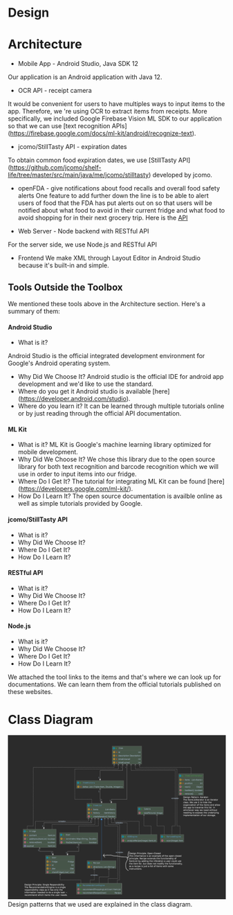 # Design

# Architecture

<!-- Is this a web application, 
a mobile application (React Native, iOS, Android?), 
a desktop application, and so forth? 
How do the different components (client, server, and so forth) communicate? 
Don’t simply list tools; tell a story. -->
* Mobile App - Android Studio, Java SDK 12 

Our application is an Android application with Java 12.  

* OCR API - receipt camera

It would be convenient for users to have multiples ways to input items to the app. Therefore, we
're using OCR to extract items from receipts. More specifically, we included Google Firebase
 Vision ML SDK to our application so that we can use [text recognition APIs] (https://firebase.google.com/docs/ml-kit/android/recognize-text). 
  
* jcomo/StillTasty API - expiration dates
 
 To obtain common food expiration dates, we use 
 [StillTasty API] (https://github.com/jcomo/shelf-life/tree/master/src/main/java/me/jcomo/stilltasty) developed by jcomo.

* openFDA - give notifications about food recalls and overall food safety alerts
One feature to add further down the line is to be able to alert users of food that the FDA has put alerts out on so that users will be notified about what food to avoid in their current fridge and what food to avoid shopping for in their next grocery trip. Here is the [API](https://open.fda.gov/)

* Web Server - Node backend with RESTful API

For the server side, we use Node.js and RESTful API

* Frontend 
We make XML through Layout Editor in Android Studio because it's built-in and simple. 

## Tools Outside the Toolbox

<!-- For each tool: What is it? Why did you choose it? 
Where do you get it?
 How do you learn it? 
 Follow the model of how we presented the tools in the Toolbox. 
 Cute original drawings encouraged. -->
 We mentioned these tools above in the Architecture section. Here's a summary of them:
 
#### Android Studio 
 * What is it? 
 
 Android Studio is the official integrated development environment for Google's Android operating
  system.
 
 * Why Did We Choose It?
 Android studio is the official IDE for android app development and we'd like to use the standard.
 * Where do you get it
 Android studio is available [here] (https://developer.android.com/studio).
 * Where do you learn it?
 It can be learned through multiple tutorials online or by just reading through the official API documentation.
#### ML Kit
  * What is it? 
  ML Kit is Google's machine learning library optimized for mobile development.
  * Why Did We Choose It? 
  We chose this library due to the open source library for both text recognition and barcode recognition which we will use in order to input items into our fridge.
  * Where Do I Get It? 
  The tutorial for integrating ML Kit can be found [here] (https://developers.google.com/ml-kit/).
  * How Do I Learn It? 
  The open source documentation is availble online as well as simple tutorials provided by Google. 

#### jcomo/StillTasty API
   * What is it? 
   * Why Did We Choose It? 
   * Where Do I Get It? 
   * How Do I Learn It? 

#### RESTful API
   * What is it? 
   * Why Did We Choose It? 
   * Where Do I Get It? 
   * How Do I Learn It? 

#### Node.js 
 * What is it? 
 * Why Did We Choose It? 
 * Where Do I Get It? 
 * How Do I Learn It?    
   
We attached the tool links to the items and that's where we can look up for documentations. We
 can learn them from the official tutorials published on these websites. 

# Class Diagram

![Class Diagram](./classDiagrams/diagram_screenshot.png)
Design patterns that we used are explained in the class diagram. 
